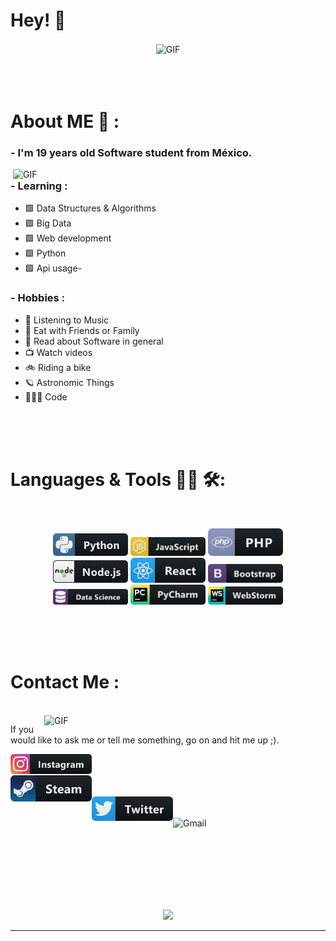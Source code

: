 # Hey! 👋

<div align="center">
<img hight="300" width="700" alt="GIF" align="center" src="https://i.pinimg.com/originals/21/11/61/21116158daaeb1459b4ec0758505e1ad.gif">
</div>

</br>
</br>
</br>


# About ME 💬 :

### - I'm 19 years old Software student from México.

<img hight="400" width="500" alt="GIF" align="right" src="https://media.tenor.com/A2UGuAXfHEUAAAAC/cat-laptop.gif">

### - Learning :
- 🟩 Data Structures & Algorithms
- 🟩 Big Data
- 🟩 Web development
- 🟩 Python
- 🟩 Api usage- 

### - Hobbies : 
- 🎵 Listening to Music
- 🥞 Eat with Friends or Family
- 📗 Read about Software in general 
- 📺 Watch videos
- 🚲 Riding a bike
- 🪐 Astronomic Things
- 🧑🏽‍💻 Code

</br>
</br>
</br>



# Languages & Tools 👨‍💻 🛠:
</br>

<p align="center">

<!-- For more icons please follow  https://github.com/MikeCodesDotNET/ColoredBadges -->
<img src="https://github.com/MikeCodesDotNET/ColoredBadges/raw/master/svg/dev/languages/python.svg" alt="python" width="120" hight="50">
<img src="https://github.com/MikeCodesDotNET/ColoredBadges/raw/master/svg/dev/languages/js.svg" alt="javascript"  width="120" hight="50">
<img src="https://github.com/MikeCodesDotNET/ColoredBadges/raw/master/svg/dev/languages/php.svg" alt="javascript"  width="120" hight="50">
</br>
<img src="https://github.com/MikeCodesDotNET/ColoredBadges/raw/master/svg/dev/frameworks/nodejs.svg" alt="google_cloud_platform" width="120" hight="50">
<img src="https://github.com/MikeCodesDotNET/ColoredBadges/raw/master/svg/dev/frameworks/react.svg" alt="visualstudio_code" width="120" hight="50">
<img src="https://github.com/MikeCodesDotNET/ColoredBadges/raw/master/svg/dev/frameworks/bootstrap.svg" alt="visualstudio_code" width="120" hight="50">
</br>
<img src="https://github.com/MikeCodesDotNET/ColoredBadges/raw/master/svg/dev/misc/datascience.svg" alt="pc" width="120" hight="50">
<img src="https://github.com/MikeCodesDotNET/ColoredBadges/raw/master/svg/dev/tools/jetbrains_pycharm.svg" alt="edge" width="120" hight="50">
<img src="https://github.com/MikeCodesDotNET/ColoredBadges/raw/master/svg/dev/tools/jetbrains_webstorm.svg" alt="playstation" width="120" hight="50">
</p>
</br>
</br>
</br>



# Contact Me :

<p>
 </br>


<img hight="320" width="450" align="right" alt="GIF" src="https://media.tenor.com/MyPnF_oV1YAAAAAi/chika-thumbs-up.gif">

If you would like to ask me or tell me something, go on and hit me up ;).

<a href="https://www.instagram.com/carlitos_04r.rb/">
 <img align="left" alt="Gmail" width="130" hight="100" src="https://github.com/MikeCodesDotNET/ColoredBadges/raw/master/svg/social/instagram.svg" />
</a>

</br>
</br>

<a href="https://steamcommunity.com/profiles/76561198422616837/">
 <img align="left" alt="Gmail" width="130" hight="100" src="https://github.com/MikeCodesDotNET/ColoredBadges/raw/master/svg/social/steam.svg" />
</a>

</br>
</br>


<a href="https://twitter.com/CarlitosReyes_R">
 <img align="left" alt="Gmail" width="130" hight="100" src="https://github.com/MikeCodesDotNET/ColoredBadges/raw/master/svg/social/twitter.svg" />
</a>

</br>
</br>


<a href="mailto:ashutosh.saxena.2001@gmail.com">
 <img align="left" alt="Gmail" width="130" hight="100" src="https://github.com/Xx-Ashutosh-xX/Xx-Ashutosh-xX/blob/master/assets/icons/gmail.png" />
</a>

</p>
 

</br>
</br>
</br>
</br>
</br>
</br>
</br>



<p align="center" >  
  <a href="https://github.com/anuraghazra/github-readme-stats"> 
<img  src="https://github-readme-stats.vercel.app/api?username=Xx-Ashutosh-xX&&show_icons=true&theme=radical"/>
  </a>
  </p>

*************
